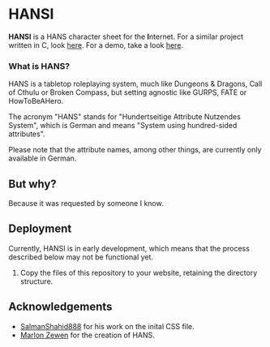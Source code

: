 # HANSI

**HANSI** is a HANS character sheet for the **I**nternet. For a similar project written in C, look [here](https://github.com/nmke-de/HANS-CharacterSheet). For a demo, take a look [here](https://nmke-de.github.io/HANSI).

### What is HANS?

HANS is a tabletop roleplaying system, much like Dungeons & Dragons, Call of Cthulu or Broken Compass, but setting agnostic like GURPS, FATE or HowToBeAHero.
<!-- TODO write more about HANS here. -->
The acronym "HANS" stands for "Hundertseitige Attribute Nutzendes System", which is German and means "System using hundred-sided attributes".

Please note that the attribute names, among other things, are currently only available in German.

## But why?

Because it was requested by someone I know.

## Deployment

Currently, HANSI is in early development, which means that the process described below may not be functional yet.

1. Copy the files of this repository to your website, retaining the directory structure.

## Acknowledgements

- [SalmanShahid888](https://github.com/SalmanShahid888) for his work on the inital CSS file.
- [Marlon Zewen](https://github.com/The-Account) for the creation of HANS.
